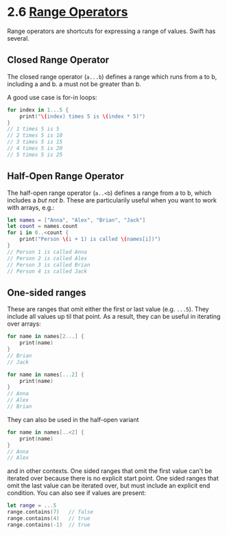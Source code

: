 # 2.6 [Range Operators](https://developer.apple.com/library/content/documentation/Swift/Conceptual/Swift_Programming_Language/BasicOperators.html#//apple_ref/doc/uid/TP40014097-CH6-ID74)

Range operators are shortcuts for expressing a range of values. Swift has several.

## Closed Range Operator

The closed range operator (`a...b`) defines a range which runs from a to b, including a and b. a must not be greater than b.

A good use case is for-in loops:
```Swift
for index in 1...5 {
    print("\(index) times 5 is \(index * 5)")
}
// 1 times 5 is 5
// 2 times 5 is 10
// 3 times 5 is 15
// 4 times 5 is 20
// 5 times 5 is 25
```

## Half-Open Range Operator

The half-open range operator (`a..<b`) defines a range from a to b, which includes a *but not b*. These are particularily useful when you want to work with arrays, e.g.:
```Swift
let names = ["Anna", "Alex", "Brian", "Jack"]
let count = names.count
for i in 0..<count {
    print("Person \(i + 1) is called \(names[i])")
}
// Person 1 is called Anna
// Person 2 is called Alex
// Person 3 is called Brian
// Person 4 is called Jack
```

## One-sided ranges

These are ranges that omit either the first or last value (e.g. `...5`). They include all values up til that point. As a result, they can be useful in iterating over arrays:

```Swift
for name in names[2...] {
    print(name)
}
// Brian
// Jack

for name in names[...2] {
    print(name)
}
// Anna
// Alex
// Brian
```

They can also be used in the half-open variant

```Swift
for name in names[..<2] {
    print(name)
}
// Anna
// Alex
```

and in other contexts. One sided ranges that omit the first value can't be iterated over because there is no explicit start point. One sided ranges that omit the last value can be iterated over, but must include an explicit end condition. You can also see if values are present:


```Swift
let range = ...5
range.contains(7)   // false
range.contains(4)   // true
range.contains(-1)  // true
```